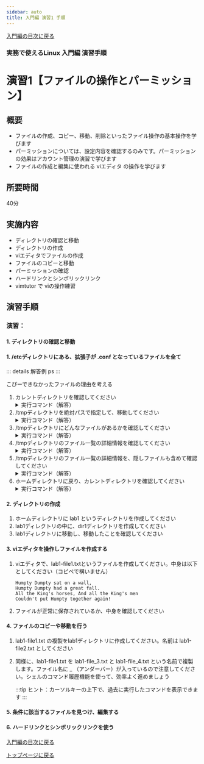 ```yaml
---
sidebar: auto
title: 入門編 演習1 手順
---
```


[入門編の目次に戻る](../index.md)

### 実務で使えるLinux 入門編 演習手順
演習1【ファイルの操作とパーミッション】
==
## 概要
- ファイルの作成、コピー、移動、削除といったファイル操作の基本操作を学びます
- パーミッションについては、設定内容を確認するのみです。パーミッションの効果はアカウント管理の演習で学びます
- ファイルの作成と編集に使われる viエディタ の操作を学びます
## 所要時間
40分
## 実施内容
- ディレクトリの確認と移動
- ディレクトリの作成
- viエディタでファイルの作成
- ファイルのコピーと移動
- パーミッションの確認
- ハードリンクとシンボリックリンク
- vimtutor で viの操作練習
## 演習手順
### 演習：
#### 1. ディレクトリの確認と移動





#### 1. /etcディレクトリにある、拡張子が .conf となっているファイルを全て

  ::: details 解答例
  ps 
  :::
 
  こぴーできなかったファイルの理由を考える












1. カレントディレクトリを確認してください
    <details>
    <summary>
        実行コマンド（解答）
    </summary>
    <div>
        <code>
            pwd
        </code>
    </div>
    </details> 
1. /tmpディレクトリを絶対パスで指定して、移動してください
    <details>
    <summary>
        実行コマンド（解答）
    </summary>
    <div>
        <code>
            cd /tmp 
        </code>
    </div>
    </details>
1. /tmpディレクトリにどんなファイルがあるかを確認してください
    <details>
    <summary>
        実行コマンド（解答）
    </summary>
    <div>
        <code>
            ls
        </code>
    </div>
    </details>
1. /tmpディレクトリのファイル一覧の詳細情報を確認してください
    <details>
    <summary>
        実行コマンド（解答）
    </summary>
    <div>
        <code>
            ls -l
        </code>
    </div>
    </details>
1. /tmpディレクトリのファイル一覧の詳細情報を、隠しファイルも含めて確認してください
    <details>
    <summary>
        実行コマンド（解答）
    </summary>
    <div>
        <code>
            ls -la
        </code>
    </div>
    </details>
1. ホームディレクトリに戻り、カレントディレクトリを確認してください
    <details>
    <summary>
        実行コマンド（解答）
    </summary>
    <div>
        <code>
            cd
            <br>
            pwd
        </code>
    </div>
    </details>
#### 2. ディレクトリの作成
1. ホームディレクトリに lab1 というディレクトリを作成してください
1. lab1ディレクトリの中に、dir1ディレクトリを作成してください
1. lab1ディレクトリに移動し、移動したことを確認してください
#### 3. viエディタを操作しファイルを作成する
1. viエディタで、lab1-file1.txtというファイルを作成してください。中身は以下としてください（コピペで構いません）
    ```text
    Humpty Dumpty sat on a wall,
    Humpty Dumpty had a great fall.
    All the King's horses, And all the King's men
    Couldn't put Humpty together again!
    ```
1. ファイルが正常に保存されているか、中身を確認してください
#### 4. ファイルのコピーや移動を行う
1. lab1-file1.txt の複製をlab1ディレクトリに作成してください。名前は lab1-file2.txt としてください
2. 同様に、lab1-file1.txt を lab1-file_3.txt と lab1-file_4.txt という名前で複製します。ファイル名に _ （アンダーバー）が入っているので注意してください。シェルのコマンド履歴機能を使って、効率よく進めましょう

    :::tip
    ヒント：カーソルキーの上下で、過去に実行したコマンドを表示できます
    :::

#### 5. 条件に該当するファイルを見つけ、編集する
#### 6. ハードリンクとシンボリックリンクを使う

<!--
### シェルの基本
ログイン
ヒストリ
実行の中断
シェルの機能を利用する

### ファイル一覧
ls 
ls -l
ls -la
ls -lrt

#### ファイル作成
vi新規ファイル作成
ファイル検索、修正、保存
#### ディレクトリ操作
カレントディレクトリの表示
全ディレクトリの表示
ディレクトリの移動
カレントディレクトリの表示
ホームディレクトリに戻る
#### 絶対パスと相対パス
/tmpの表示
#### ディレクトリ作成

i


### 演習：パーミッションの動作確認
#### 1. ec2-userのホームディレクトリを参照してください。結果はどうでしたか？

  ::: details 解答例
  ls /home/ec2-user
  許可がない、というエラーで参照できない
  :::

#### 1. 同様に、/var

  ::: details 解答例
  ls /home/ec2-user
  許可がない、というエラーで参照できない



-->

[入門編の目次に戻る](../index.md)
<br>

[トップページに戻る](../../index.md)